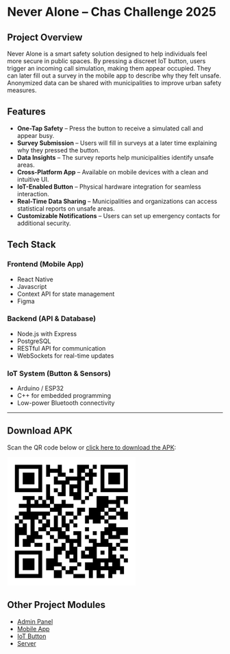# **Never Alone** – Chas Challenge 2025

## **Project Overview**
Never Alone is a smart safety solution designed to help individuals feel more secure in public spaces. By pressing a discreet IoT button, users trigger an incoming call simulation, making them appear occupied. They can later fill out a survey in the mobile app to describe why they felt unsafe. Anonymized data can be shared with municipalities to improve urban safety measures.

## **Features**
- **One-Tap Safety** – Press the button to receive a simulated call and appear busy.
- **Survey Submission** – Users will fill in surveys at a later time explaining why they pressed the button.
- **Data Insights** – The survey reports help municipalities identify unsafe areas.
- **Cross-Platform App** – Available on mobile devices with a clean and intuitive UI.
- **IoT-Enabled Button** – Physical hardware integration for seamless interaction.
- **Real-Time Data Sharing** – Municipalities and organizations can access statistical reports on unsafe areas.
- **Customizable Notifications** – Users can set up emergency contacts for additional security.

## **Tech Stack**
### **Frontend (Mobile App)**
- React Native
- Javascript
- Context API for state management
- Figma

### **Backend (API & Database)**
- Node.js with Express
- PostgreSQL
- RESTful API for communication
- WebSockets for real-time updates

### **IoT System (Button & Sensors)**
- Arduino / ESP32
- C++ for embedded programming
- Low-power Bluetooth connectivity

---

## **Download APK**

Scan the QR code below or [click here to download the APK](https://drive.google.com/file/d/1-6ZUxQ8wZTmUFPNDRTfz4qZsRKQyMKzK/view?usp=drive_link):

<img src="./Never-Alone-App-QR.jpg" alt="Download APK QR Code" width="300"/>

##  **Other Project Modules**

- [Admin Panel](https://github.com/ChasChallangeIII/NeverAlone/blob/main/adminpanel/README.md)
- [Mobile App](./never-alone-app/README.md)
- [IoT Button](https://github.com/ChasChallangeIII/NeverAlone/blob/main/IoT/README.md)
- [Server](https://github.com/ChasChallangeIII/NeverAlone/blob/main/server/README.md)
